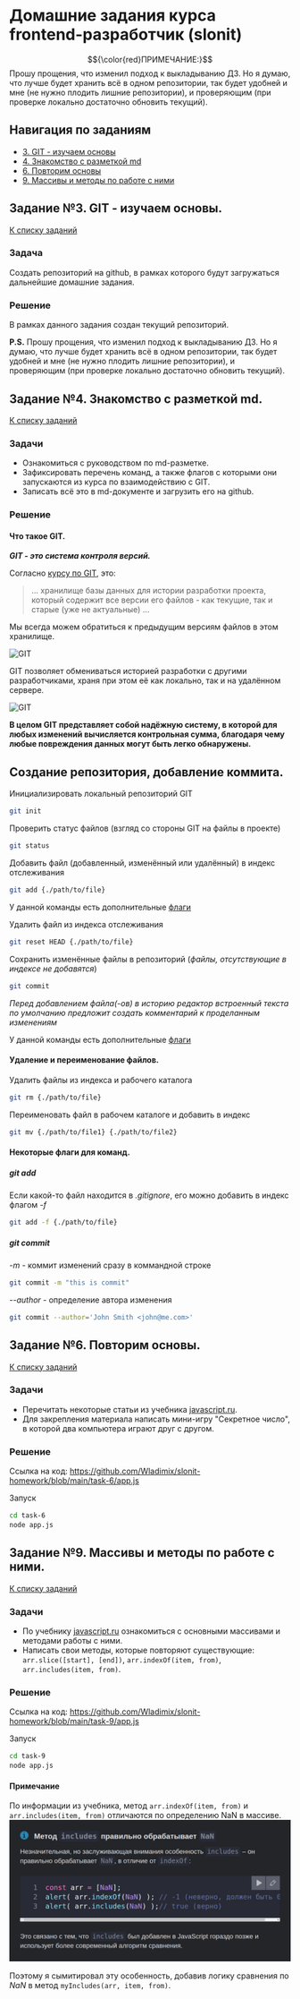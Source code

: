 # Домашние задания курса frontend-разработчик (slonit)

$${\color{red}ПРИМЕЧАНИЕ:}$$ Прошу прощения, что изменил подход к выкладыванию ДЗ. Но я думаю, что лучше будет хранить всё в одном репозитории, так будет удобней и мне (не нужно плодить лишние репозитории), и проверяющим (при проверке локально достаточно обновить текущий).

## <a id="navigation">Навигация по заданиям</a>

- [3. GIT - изучаем основы](#task3)
- [4. Знакомство с разметкой md](#task4)
- [6. Повторим основы](#task6)
- [9. Массивы и методы по работе с ними](#task9)

## <a id="task3">Задание №3. GIT - изучаем основы.</a>

[К списку заданий](#navigation)

### Задача

Создать репозиторий на github, в рамках которого будут загружаться дальнейшие домашние задания.

### Решение

В рамках данного задания создан текущий репозиторий.

**P.S.** Прошу прощения, что изменил подход к выкладыванию ДЗ. Но я думаю, что лучше будет хранить всё в одном репозитории, так будет удобней и мне (не нужно плодить лишние репозитории), и проверяющим (при проверке локально достаточно обновить текущий).

## <a id="task4">Задание №4. Знакомство с разметкой md.</a>

[К списку заданий](#navigation)

### Задачи

- Ознакомиться с руководством по md-разметке.
- Зафиксировать перечень команд, а также флагов с которыми они запускаются из курса по взаимодействию с GIT.
- Записать всё это в md-документе и загрузить его на github.

### Решение

#### Что такое GIT.

***GIT - это система контроля версий.***

Согласно [курсу по GIT](https://www.youtube.com/playlist?list=PLDyvV36pndZFHXjXuwA_NywNrVQO0aQqb), это:

> ... хранилище базы данных для истории разработки проекта, который содержит все версии его файлов - как текущие, так и старые (уже не актуальные) ...

Мы всегда можем обратиться к предыдущим версиям файлов в этом хранилище.

![GIT](https://github.com/Wladimix/slonit-homework-task-4/blob/main/GIT-1.png)

GIT позволяет обмениваться историей разработки с другими разработчиками, храня при этом её как локально, так и на удалённом сервере.

![GIT](https://github.com/Wladimix/slonit-homework-task-4/blob/main/GIT-2.png)

**В целом GIT представляет собой надёжную систему, в которой для любых изменений вычисляется контрольная сумма, благодаря чему любые повреждения данных могут быть легко обнаружены.**

## Создание репозитория, добавление коммита.

Инициализировать локальный репозиторий GIT

```bash
git init
```

Проверить статус файлов (взгляд со стороны GIT на файлы в проекте)

```bash
git status
```

Добавить файл (добавленный, изменённый или удалённый) в индекс отслеживания

```bash
git add {./path/to/file}
```

У данной команды есть дополнительные [флаги](#add-flags)

Удалить файл из индекса отслеживания

```bash
git reset HEAD {./path/to/file}
```

Сохранить изменённые файлы в репозиторий (*файлы, отсутствующие в индексе не добавятся*)

```bash
git commit
```

*Перед добавлением файла(-ов) в историю редактор встроенный текста по умолчанию предложит создать комментарий к проделанным изменениям*

У данной команды есть дополнительные [флаги](#commit-flags)

#### Удаление и переименование файлов.

Удалить файлы из индекса и рабочего каталога

```bash
git rm {./path/to/file}
```

Переименовать файл в рабочем каталоге и добавить в индекс

```bash
git mv {./path/to/file1} {./path/to/file2}
```

#### Некоторые флаги для команд.

##### <a id="add-flags">git add</a>

Если какой-то файл находится в *.gitignore*, его можно добавить в индекс флагом *-f*

```bash
git add -f {./path/to/file}
```

##### <a id="commit-flags">git commit</a>

*-m* - коммит изменений сразу в коммандной строке

```bash
git commit -m "this is commit"
```

*--author* - определение автора изменения

```bash
git commit --author='John Smith <john@me.com>'
```

## <a id="task6">Задание №6. Повторим основы.</a>

[К списку заданий](#navigation)

### Задачи

- Перечитать некоторые статьи из учебника [javascript.ru](https://learn.javascript.ru/).
- Для закрепления материала написать мини-игру "Секретное число", в которой два компьютера играют друг с другом.

### Решение

Ссылка на код: https://github.com/Wladimix/slonit-homework/blob/main/task-6/app.js

Запуск

```bash
cd task-6
node app.js
```

## <a id="task9">Задание №9. Массивы и методы по работе с ними.</a>

[К списку заданий](#navigation)

### Задачи

- По учебнику [javascript.ru](https://learn.javascript.ru/) ознакомиться с основными массивами и методами работы с ними.
- Написать свои методы, которые повторяют существующие: `arr.slice([start], [end])`, `arr.indexOf(item, from)`, `arr.includes(item, from)`.

### Решение

Ссылка на код: https://github.com/Wladimix/slonit-homework/blob/main/task-9/app.js

Запуск

```bash
cd task-9
node app.js
```

#### Примечание

По информации из учебника, метод `arr.indexOf(item, from)` и `arr.includes(item, from)` отличаются по определению NaN в массиве.
![NaN в методах indexOf и includes](https://github.com/Wladimix/slonit-homework/blob/main/task-9/NaN-arr-includes.png)

Поэтому я сымитировал эту особенность, добавив логику сравнения по *NaN* в метод `myIncludes(arr, item, from)`.
